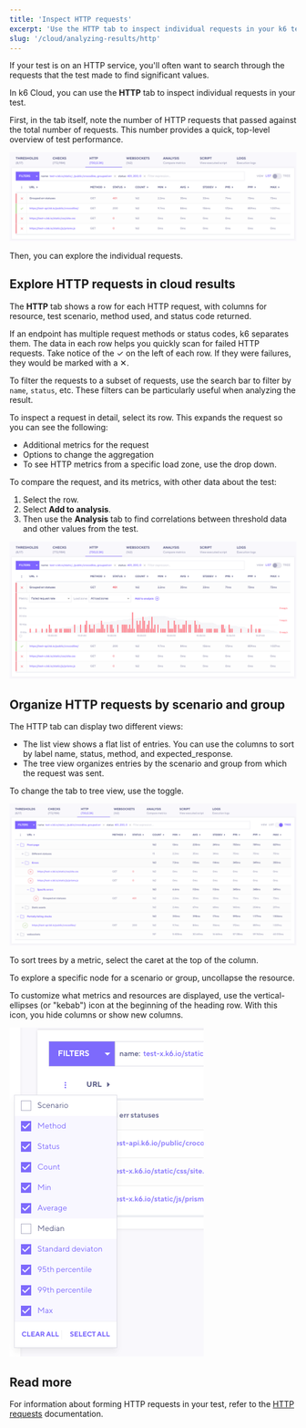```yaml
---
title: 'Inspect HTTP requests'
excerpt: 'Use the HTTP tab to inspect individual requests in your k6 test'
slug: '/cloud/analyzing-results/http'
---
```


If your test is on an HTTP service, you'll often want to search through the requests that the test made to find significant values.

In k6 Cloud, you can use the **HTTP** tab to inspect individual requests in your test.

First, in the tab itself, note the number of HTTP requests that passed against the total number of requests.
This number provides a quick, top-level overview of test performance.

![HTTP Tab](./images/05-HTTP-Tab/http-tab.png)

Then, you can explore the individual requests.

## Explore HTTP requests in cloud results

The **HTTP** tab shows a row for each HTTP request, with columns for resource, test scenario, method used, and status code returned.

If an endpoint has multiple request methods or status codes, k6 separates them.
The data in each row helps you quickly scan for failed HTTP requests. Take notice of the &#10003; on the left of each row. If they were failures, they would be marked with a &#10005;.

To filter the requests to a subset of requests, use the search bar to filter by `name`, `status`, etc.
These filters can be particularly useful when analyzing the result.

To inspect a request in detail, select its row.
This expands the request so you can see the following:

- Additional metrics for the request
- Options to change the aggregation
- To see HTTP metrics from a specific load zone, use the drop down.

To compare the request, and its metrics, with other data about the test:
1. Select the row.
2. Select **Add to analysis**.
3. Then use the **Analysis** tab to find correlations between threshold data and other values from the test.

![HTTP Tab breakdown chart](./images/05-HTTP-Tab/http-tab-graph.png)

## Organize HTTP requests by scenario and group

The HTTP tab can  display two different views:
- The list view shows a flat list of entries. You can use the columns to sort by label name, status, method, and expected_response.
- The tree view organizes entries by the scenario and group from which the request was sent.

To change the tab to tree view, use the toggle.

![HTTP Tab tree view](./images/05-HTTP-Tab/http-tab-tree.png)

To sort trees by a metric, select the caret at the top of the column.

To explore a specific node for a scenario or group, uncollapse the resource.

To customize what metrics and resources are displayed, use the vertical-ellipses (or "kebab") icon at the beginning of the heading row.
With this icon, you hide columns or show new columns.

![HTTP Tab columns](./images/05-HTTP-Tab/http-tab-columns.png)

## Read more

For information about forming HTTP requests in your test, refer to the [HTTP requests](/using-k6/http-requests/) documentation.
